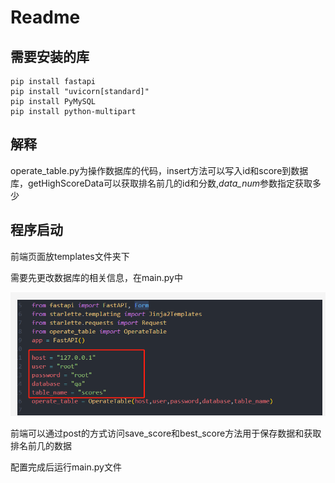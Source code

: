# Readme

## 需要安装的库

```
pip install fastapi
pip install "uvicorn[standard]"
pip install PyMySQL
pip install python-multipart
```

## 解释



operate_table.py为操作数据库的代码，insert方法可以写入id和score到数据库，getHighScoreData可以获取排名前几的id和分数,*data_num*参数指定获取多少

## 程序启动

前端页面放templates文件夹下

需要先更改数据库的相关信息，在main.py中

![](./figure1.png)



前端可以通过post的方式访问save_score和best_score方法用于保存数据和获取排名前几的数据

配置完成后运行main.py文件

```

```

